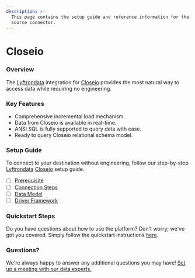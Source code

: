 ```yaml
---
description: >-
  This page contains the setup guide and reference information for the Closeio
  source connector.
---
```


# Closeio

### Overview

The [Lyftrondata](https://www.lyftrondata.com/) integration for [Closeio](https://www.lyftrondata.com/integration/sales-analytics/closeio/) provides the most natural way to access data while requiring no engineering.

### Key Features

* Comprehensive incremental load mechanism.
* Data from Closeio is available in real-time.
* ANSI SQL is fully supported to query data with ease.
* Ready to query Closeio relational schema model.

### Setup Guide

To connect to your destination without engineering, follow our step-by-step [Lyftrondata](https://www.lyftrondata.com/) [Closeio](https://www.lyftrondata.com/integration/sales-analytics/closeio/) setup guide.

* [ ] [Prerequisite](prerequisite.md)
* [ ] [Connection Steps](connection-steps.md)
* [ ] [Data Model](data-model/erd.md)
* [ ] [Driver Framework](driver-framework/)

### Quickstart Steps

Do you have questions about how to use the platform? Don't worry; we've got you covered. Simply follow the quickstart instructions [here](../../).

### Questions? <a href="#questions" id="questions"></a>

We're always happy to answer any additional questions you may have! [Set up a meeting with our data experts.](https://www.lyftrondata.com/book-a-meeting/)
